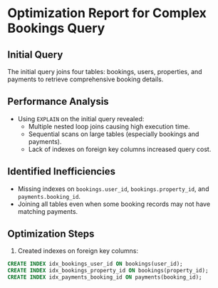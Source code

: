 # Optimization Report for Complex Bookings Query

## Initial Query
The initial query joins four tables: bookings, users, properties, and payments to retrieve comprehensive booking details.

## Performance Analysis
- Using `EXPLAIN` on the initial query revealed:
  - Multiple nested loop joins causing high execution time.
  - Sequential scans on large tables (especially bookings and payments).
  - Lack of indexes on foreign key columns increased query cost.

## Identified Inefficiencies
- Missing indexes on `bookings.user_id`, `bookings.property_id`, and `payments.booking_id`.
- Joining all tables even when some booking records may not have matching payments.

## Optimization Steps
1. Created indexes on foreign key columns:

```sql
CREATE INDEX idx_bookings_user_id ON bookings(user_id);
CREATE INDEX idx_bookings_property_id ON bookings(property_id);
CREATE INDEX idx_payments_booking_id ON payments(booking_id);
